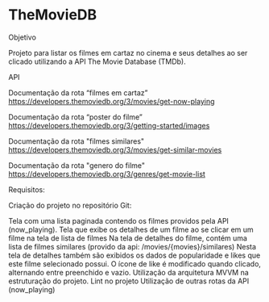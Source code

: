 # TheMovieDB

Objetivo

Projeto para listar os filmes em cartaz no cinema e seus detalhes ao ser clicado utilizando a API The Movie Database (TMDb).

API

Documentação da rota “filmes em cartaz” https://developers.themoviedb.org/3/movies/get-now-playing

Documentação da rota “poster do filme” https://developers.themoviedb.org/3/getting-started/images

Documentação da rota "filmes similares" https://developers.themoviedb.org/3/movies/get-similar-movies

Documentação da rota "genero do filme" https://developers.themoviedb.org/3/genres/get-movie-list

Requisitos:

Criação do projeto no repositório Git:

Tela com uma lista paginada contendo os filmes providos pela API (now_playing).
Tela que exibe os detalhes de um filme ao se clicar em um filme na tela de lista de filmes
Na tela de detalhes do filme, contém uma lista de filmes similares (provido da api: /movies/{movies}/similares)
Nesta tela de detalhes também são exibidos os dados de popularidade e likes que este filme selecionado possui.
O ícone de like é modificado quando clicado, alternando entre preenchido e vazio.
Utilização da arquitetura MVVM na estruturação do projeto.
Lint no projeto
Utilização de outras rotas da API (now_playing)
